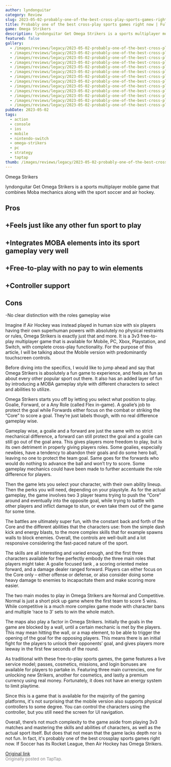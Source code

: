 ```yaml
---
author: lyndonguitar
category: Review
slug: 2023-05-02-probably-one-of-the-best-cross-play-sports-games-right-now-full-review-omega-strikers
title: Probably one of the best cross-play sports games right now | Full Review - Omega Strikers
game: Omega Strikers
description: lyndonguitar Get Omega Strikers is a sports multiplayer mobile game that combines Moba mechanics along with the sport soccer and air hockey.
featured: false
gallery:
  - /images/reviews/legacy/2023-05-02-probably-one-of-the-best-cross-play-sports-games-right-now--full-review---omega-strikers-0.avif
  - /images/reviews/legacy/2023-05-02-probably-one-of-the-best-cross-play-sports-games-right-now--full-review---omega-strikers-1.avif
  - /images/reviews/legacy/2023-05-02-probably-one-of-the-best-cross-play-sports-games-right-now--full-review---omega-strikers-2.avif
  - /images/reviews/legacy/2023-05-02-probably-one-of-the-best-cross-play-sports-games-right-now--full-review---omega-strikers-3.avif
  - /images/reviews/legacy/2023-05-02-probably-one-of-the-best-cross-play-sports-games-right-now--full-review---omega-strikers-4.avif
  - /images/reviews/legacy/2023-05-02-probably-one-of-the-best-cross-play-sports-games-right-now--full-review---omega-strikers-5.avif
  - /images/reviews/legacy/2023-05-02-probably-one-of-the-best-cross-play-sports-games-right-now--full-review---omega-strikers-6.avif
  - /images/reviews/legacy/2023-05-02-probably-one-of-the-best-cross-play-sports-games-right-now--full-review---omega-strikers-7.avif
  - /images/reviews/legacy/2023-05-02-probably-one-of-the-best-cross-play-sports-games-right-now--full-review---omega-strikers-8.avif
  - /images/reviews/legacy/2023-05-02-probably-one-of-the-best-cross-play-sports-games-right-now--full-review---omega-strikers-9.avif
  - /images/reviews/legacy/2023-05-02-probably-one-of-the-best-cross-play-sports-games-right-now--full-review---omega-strikers-10.avif
  - /images/reviews/legacy/2023-05-02-probably-one-of-the-best-cross-play-sports-games-right-now--full-review---omega-strikers-11.avif
  - /images/reviews/legacy/2023-05-02-probably-one-of-the-best-cross-play-sports-games-right-now--full-review---omega-strikers-12.avif
pubDate: 2023-05-02
tags:
  - action
  - console
  - ios
  - mobile
  - nintendo-switch
  - omega-strikers
  - pc
  - strategy
  - taptap
thumb: /images/reviews/legacy/2023-05-02-probably-one-of-the-best-cross-play-sports-games-right-now--full-review---omega-strikers-0.avif
---
```


Omega Strikers

lyndonguitar
Get
Omega Strikers is a sports multiplayer mobile game that combines Moba mechanics along with the sport soccer and air hockey.




## Pros



## +Feels just like any other fun sport to play


## +Integrates MOBA elements into its sport gameplay very well


## +Free-to-play with no pay to win elements


## +Controller support




## Cons


-No clear distinction with the roles gameplay wise

Imagine if Air Hockey was instead played in human size with six players having their own superhuman powers with absolutely no physical restraints or rules, Omega Strikers is exactly just that and more. It is a 3v3 free-to-play multiplayer game that is available for Mobile, PC, Xbox, Playstation, and Switch, with complete cross-play functionality. For the purpose of this article, I will be talking about the Mobile version with predominantly touchscreen controls.

Before diving into the specifics, I would like to jump ahead and say that Omega Strikers is absolutely a fun game to experience, and feels as fun as about every other popular sport out there. It also has an added layer of fun by introducing a MOBA gameplay style with different characters to select and abilities to utilize.

Omega Strikers starts you off by letting you select what position to play. Goalie, Forward, or a Any Role (called Flex in-game). A goalie’s job to protect the goal while Forwards either focus on the combat or striking the “Core” to score a goal. They’re just labels though, with no real difference gameplay wise.

Gameplay wise, a goalie and a forward are just the same with no strict mechanical difference, a forward can still protect the goal and a goalie can still go out of the goal area.  This gives players more freedom to play, but is its own detriment in properly giving players roles. Some goalies, especially newbies, have a tendency to abandon their goals and do some hero ball, leaving no one to protect the team goal. Same goes for the forwards who would do nothing to advance the ball and won’t try to score. Some gameplay mechanics could have been made to further accentuate the role difference for players.

Then the game lets you select your character, with their own ability lineup. Then the perks you will need, depending on your playstyle. As for the actual gameplay, the game involves two 3 player teams trying to push the “Core” around and eventually into the opposite goal, while trying to battle with other players and inflict damage to stun, or even take them out of the game for some time.

The battles are ultimately super fun, with the constant back and forth of the Core and the different abilities that the characters use: from the simple dash kick and energy blasts, to the more complex skills that for example spawns walls to block enemies. Overall, the controls are well-built and a lot responsive considering the fast-paced nature of the sport.

The skills are all interesting and varied enough, and the first three characters available for free perfectly embody the three main roles that players might take: A goalie focused tank , a scoring oriented melee forward, and a damage dealer ranged forward. Players can either focus on the Core only – either offense or defense, or also consider doing some heavy damage to enemies to incapacitate them and make scoring more easier.

The two main modes to play in Omega Strikers are Normal and Competitive. Normal is just a short pick up game where the first team to score 5 wins. While competitive is a much more complex game mode with character bans and multiple ‘race to 3’ sets to win the whole match.

The maps also play a factor in Omega Strikers. Initially the goals in the game are blocked by a wall, until a certain mechanic is met by the players. This may mean hitting the wall, or a map element, to be able to trigger the opening of the goal for the opposing players. This means there is an initial fight for the players to unlock their opponents’ goal, and gives players more leeway in the first few seconds of the round.

As traditional with these free-to-play sports games, the game features a live service model; passes, cosmetics, missions, and login bonuses are available for players to partake in. Featuring three main currencies, one for unlocking new Strikers, another for cosmetics, and lastly a premium currency using real money. Fortunately, it does not have an energy system to limit playtime.

Since this is a game that is available for the majority of the gaming platforms, it's not surprising that the mobile version also supports physical controllers to some degree. You can control the characters using the controller, but you still need the screen for UI navigation.

Overall, there’s not much complexity to the game aside from playing 3v3 matches and mastering the skills and abilities of characters, as well as the actual sport itself. But does that not mean that the game lacks depth nor is not fun. In fact, it's probably one of the best crossplay sports games right now. If Soccer has its Rocket League, then Air Hockey has Omega Strikers.

[Original link](https://www.taptap.io/post/5311055)<br><span style="font-size: 0.95em; color: #888;">Originally posted on TapTap.</span>
